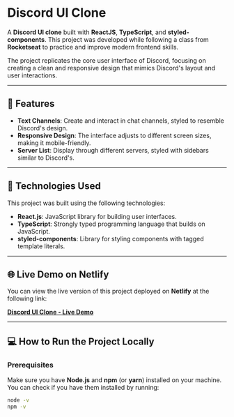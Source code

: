 # Discord UI Clone

A **Discord UI clone** built with **ReactJS**, **TypeScript**, and **styled-components**. This project was developed while following a class from **Rocketseat** to practice and improve modern frontend skills.

The project replicates the core user interface of Discord, focusing on creating a clean and responsive design that mimics Discord's layout and user interactions.

---

## 🚀 Features

- **Text Channels**: Create and interact in chat channels, styled to resemble Discord's design.
- **Responsive Design**: The interface adjusts to different screen sizes, making it mobile-friendly.
- **Server List**: Display through different servers, styled with sidebars similar to Discord's.

---

## 🔧 Technologies Used

This project was built using the following technologies:

- **React.js**: JavaScript library for building user interfaces.
- **TypeScript**: Strongly typed programming language that builds on JavaScript.
- **styled-components**: Library for styling components with tagged template literals.

---

## 🌐 Live Demo on Netlify

You can view the live version of this project deployed on **Netlify** at the following link:

[**Discord UI Clone - Live Demo**](https://velvety-monstera-a1264f.netlify.app/)


---

## 💻 How to Run the Project Locally

### Prerequisites

Make sure you have **Node.js** and **npm** (or **yarn**) installed on your machine. You can check if you have them installed by running:

```bash
node -v
npm -v
